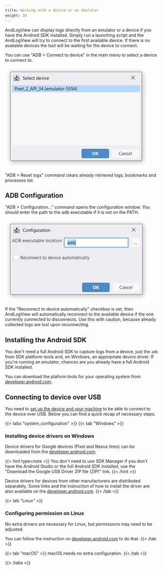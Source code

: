 ```yaml
---
title: Working with a device or an emulator
weight: 30
---
```

AndLogView can display logs directly from an emulator or a device if you have
the Android SDK installed. Simply run a launching script and the AndLogView
will try to connect to the first available device.
If there is no available devices the tool will be waiting for the device to
connect.

You can use "ADB > Connect to device" in the main menu to select a device
to connect to.

![Device selection window](select_device.png)

"ADB > Reset logs" command clears already retrieved logs, bookmarks
and processes list.

## ADB Configuration

"ADB > Configuration..." command opens the configuration window. You should
enter the path to the adb executable if it is not on the PATH.

![Configuration dialog](configuration.png)

If the "Reconnect to device automatically" checkbox is set, then AndLogView will
automatically reconnect to the available device if the one currently connected
to disconnects. Use this with caution, because already collected logs are lost
upon reconnecting.

## Installing the Android SDK

You don't need a full Android SDK to capture logs from a device,
just the `adb` from SDK platform-tools and, on Windows, an appropriate device
driver. If you're running an emulator, chances are you already have a full
Android SDK installed.

You can download the plaform tools for your operating system from
[developer.android.com](https://developer.android.com/tools/releases/platform-tools#downloads).

## Connecting to device over USB

You need to [set up the device and your machine](https://developer.android.com/studio/run/device#setting-up)
to be able to connect to the device over USB. Below you can find a quick recap
of necessary steps.

{{< tabs "system_configuration" >}}
{{< tab "Windows" >}}
### Installing device drivers on Windows

Device drivers for Google devices (Pixel and Nexus lines) can be downloaded from
the [developer.android.com](https://developer.android.com/studio/run/win-usb).

{{< hint type=note >}}
You don't need to use SDK Manager if you don't have the Android Studio or
the full Android SDK installed, use the
"Download the Google USB Driver ZIP file (ZIP)" link.
{{< /hint >}}

Device drivers for devices from other manufacturers are distributed separately.
Some links and the instruction of how to install the driver are also available
on the [developer.android.com](https://developer.android.com/studio/run/oem-usb).
{{< /tab >}}

{{< tab "Linux" >}}
### Configuring permission on Linux
No extra drivers are necessary for Linux, but permissions may need to be
adjusted.

You can follow the instruction on
[developer.android.com](https://developer.android.com/studio/run/device#setting-up)
to do that.
{{< /tab >}}

{{< tab "macOS" >}}
macOS needs no extra configuration.
{{< /tab >}}

{{< /tabs >}}
